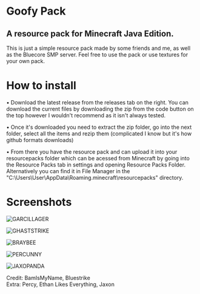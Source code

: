 # Goofy Pack
A resource pack for Minecraft Java Edition.
-------------------------------------------
This is just a simple resource pack made by some friends and me, as well as the Bluecore SMP server. Feel free to use the pack or use textures for your own pack.

# How to install

• Download the latest release from the releases tab on the right. You can download the current files by downloading the zip from the code button on the top however I wouldn't recommend as it isn't always tested.

• Once it's downloaded you need to extract the zip folder, go into the next folder, select all the items and rezip them (complicated I know but it's how github formats downloads)

• From there you have the resource pack and can upload it into your resourcepacks folder which can be acessed from Minecraft by going into the Resource Packs tab in settings and opening Resource Packs Folder.\
Alternatively you can find it in File Manager in the "C:\Users\User\AppData\Roaming\.minecraft\resourcepacks" directory.

# Screenshots

![GARCILLAGER](https://github.com/bamismyname/Goofy-Pack/assets/95554321/22cd97d2-29cf-467e-85b6-3c4b3ac68c0d)

![GHASTSTRIKE](https://github.com/bamismyname/Goofy-Pack/assets/95554321/e4224bdd-ddbc-49e4-9fb2-ce1442ee40fb)

![BRAYBEE](https://github.com/bamismyname/Goofy-Pack/assets/95554321/88bbe5c2-02db-4612-adee-4d2ad62001bb)

![PERCUNNY](https://github.com/bamismyname/Goofy-Pack/assets/95554321/1774e95e-778e-4048-9f1d-56a9a7918a17)

![JAXOPANDA](https://github.com/bamismyname/Goofy-Pack/assets/95554321/d7cce673-4a63-43f6-b36b-34dbfb4f8664)

Credit: BamIsMyName, Bluestrike\
Extra: Percy, Ethan Likes Everything, Jaxon
